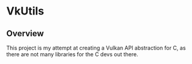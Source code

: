 # VkUtils

## Overview
This project is my attempt at creating a Vulkan API abstraction for C, as there are not many libraries for the C devs out there.
